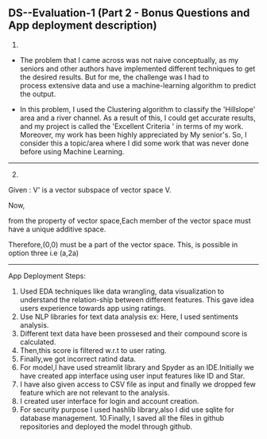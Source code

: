 ## DS--Evaluation-1 (Part 2 - Bonus Questions and App deployment description)
1.

- The problem that I came across was not naive conceptually, as my seniors and other authors have implemented different techniques to get the desired results. But for me, the challenge was I had to process extensive data and use a machine-learning algorithm to predict the output.

- In this problem, I used the Clustering algorithm to classify the 'Hillslope' area and a river channel. As a result of this, I could get accurate results, and my project is called the 'Excellent Criteria ' in terms of my work. Moreover, my work has been highly appreciated by My senior's. So, I consider this a topic/area where I did some work that was never done before using Machine Learning.

-------------------------------------------------------------------------------------------------------------------------------------------------------------------------

2.
Given : V' is a vector subspace of vector space V.

Now, 

from the property of vector space,Each member of the vector space must have a unique additive space.

Therefore,(0,0) must be a part of the vector space. This, is possible in option three i.e (a,2a)

-------------------------------------------------------------------------------------------------------------------------------------------------------------------------

App Deployment Steps:

1. Used EDA techniques like data wrangling, data visualization to understand the relation-ship between different features. This gave idea users experience towards app using ratings.
2. Use NLP libraries for text data analysis ex: Here, I used sentiments analysis.
3. Different text data have been prossesed and their compound score is calculated.
4. Then,this score is filtered w.r.t to user rating.
5. Finally,we got incorrect ratind data.
6. For model,I have used streamlit library and Spyder as an IDE.Initially we have created app interface using user input features like ID and Star.
7. I have also given access to CSV file as input and finally we dropped few feature which are not relevant to the analysis.
8. I created user interface for login and account creation.
9. For security purpose I used hashlib library,also I did use sqlite for database management.
10.Finally, I saved all the files in github repositories and deployed the model through github.
